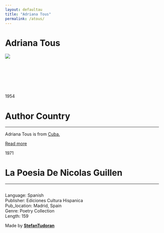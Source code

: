 ```yaml
---
layout: defaultau
title: "Adriana Tous"
permalink: /atous/
---
```

<!-- partial:index.partial.html -->
<div class="content">
    <h1>Adriana Tous</h1>
    <div class="quote">
        <div><img src="https://t4.ftcdn.net/jpg/03/40/12/49/360_F_340124934_bz3pQTLrdFpH92ekknuaTHy8JuXgG7fi.jpg" class="logo"></div>
    </div>
    <div class="timeline">
        <div style="padding-bottom:100px;"></div>
        <div class="block">
            <div class="date right"><p class="right"> 1954 </p></div>
            <div class="dot"></div>
            <div class="left first">
            <div class="author_country">
                <h1>Author Country</h1><hr>
            <div class="aclocation"><p>Adriana Tous is from <a href="{{ site.baseurl }}/14">Cuba.</a></p></div>
              <div class="acreadmore">  <a href="https://en.wikipedia.org/wiki/Nicolás_Guillén" target="_blank">Read more</a></div>
            </div>
            </div>
        </div>
        <div class="block">
            <div class="date left"><p class="left">1971</p></div>
            <div class="dot"></div>
            <div class="right">
                <h1>La Poesia De Nicolas Guillen</h1><hr>
                <p><img src=""></p>
                <p>
                Language: Spanish<br/>
                Publisher: Ediciones Cultura Hispanica<br/>
                Pub_location: Madrid, Spain<br/>
                Genre: Poetry Collection<br/>
                Length: 159</p>
            </div>
        </div>
        <div id="footer">
        <p id="copyright">Made by&nbsp;<strong><a href="https://www.linkedin.com/in/nicolae-stefan-tudoran-b02291127/" target="_blank">StefanTudoran</a></strong></p>
    </div>
</div>
<!-- partial -->
  <script src='https://cdnjs.cloudflare.com/ajax/libs/jquery/3.1.1/jquery.min.js'></script><script  src="assets/js/authorscript.js"></script>
